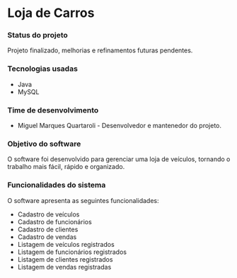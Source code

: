 # Loja de Carros

### Status do projeto
Projeto finalizado,  melhorias e refinamentos futuras pendentes.

### Tecnologias usadas
* Java
* MySQL

### Time de desenvolvimento
* Miguel Marques Quartaroli - Desenvolvedor e mantenedor do projeto.

### Objetivo do software
O software foi desenvolvido para gerenciar uma loja de veículos, tornando o trabalho mais fácil, rápido e organizado.

### Funcionalidades do sistema
O software apresenta as seguintes funcionalidades:

* Cadastro de veículos
* Cadastro de funcionários
* Cadastro de clientes
* Cadastro de vendas
* Listagem de veículos registrados
* Listagem de funcionários registrados
* Listagem de clientes registrados
* Listagem de vendas registradas
